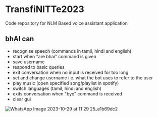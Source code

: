 # TransfiNITTe2023
Code repository for NLM Based voice assistant application

## bhAI can
- recognise speech (commands in tamil, hindi and english)
- start when "are bhai" command is given
- save username
- respond to basic queries
- exit conversation when no input is received for too long
- set and change username i.e. what the bot uses to refer to the user
- play music (open specified song/playlist in spotify)
- switch languages (tamil, hindi and english)
- exits conversation when "bye" command is received 
- clear gui

![WhatsApp Image 2023-10-29 at 11 29 25_e1b69dc2](https://github.com/the-codenerd/TransfiNITTe2023/assets/71343471/fb2cc17e-01e9-420e-9aad-a2e004765360)
